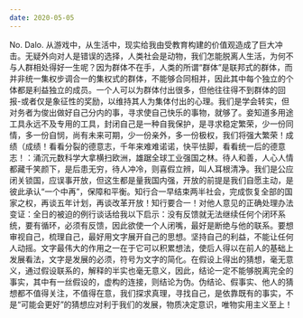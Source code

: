 ```yaml
---
date: 2020-05-05
---
```


No. Dalo. 从游戏中，从生活中，现实给我由受教育构建的价值观造成了巨大冲击。无疑外向对人是错误的选择，人类社会是动物，我们怎能脱离人生活，为何不与人群相处得好一生呢？因为群体不在手，人类的所谓“群体”是联邦式的群体，而并非统一集权步调合一的集权式的群体，不能够合同相并，因此其中每个独立的个体都是利益独立的成员。一个人可以为群体付出很多，但他往往得不到群体的回报-或者仅是象征性的奖励，以维持其人为集体付出的心理。我们是学会转实，但对务者为俊出做好自己分内的事，寻求使自己快乐的事物，就够了。妾知道多用途工具永远不及专用的工具，封闭自己是一种自我保护，是寻求稳定繁荣，少一份同情，多一份自悯，尚有未来可期，少一份亲外，多一份极权，我们将强大繁荣！成绩（成绩！看看分裂的德意志，千年来难难诺诺，快平怯脚，看看统一后的德意志！：涌沉元数科学大拿横扫欧洲，雄踞全球工业强国之林。待人和善，人心人情都藏千笑颜下，是后患无穷，待人冲冷，则喜假立辨，叫人耳根清净。我们是公应闭关锁国，应误事开放，但这生都是量我国内强，开放的前提是我们自愿主动，是彼此承认“一个中再”，保障和平衡。知行合一早结束两半社会，完成恢复全部的国家之权，再谈五年计划，再谈改革开放！知行要合一！对他人意见的正确处理办法变证：全日的被迫的例行谈话给我以下启示：没有反馈就无法继续任何个闭环系统，要有循环，必须有反馈，因此欲使一个人闭嘴，最好是断绝与他的联系。要想审视自己，梳理自己，最好用文字展开自己的思想。坚持自己的利益，不能让任何人动摇。文字最伟大的作用之一在于它可以积累想法，使后人得以在前人的基础上发展看法，文字是发展的必须，符号为文字的简化。在假设上得出的猜想，毫无意义，通过假设联系的，解释的半实也毫无意义，因此，结论一定不能够脱离完全的事实，其中有一丝假设的，虚构的连接，则结论为伪。伪结论、假事实、他人的猜想都不值得关注，不值得在意，我们探求真理，寻找自己，是依靠既有的事实，不是“可能会更好”的猜想应对利于我们的发展，物质决定意识，唯物实用主义至上！
